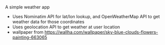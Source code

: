 A simple weather app

- Uses Nominatim API for lat/lon lookup, and OpenWeatherMap API to get weather data for those coordinates
- Uses geolocation API to get weather at user location
- wallpaper from https://wallha.com/wallpaper/sky-blue-clouds-flowers-painting-663065
